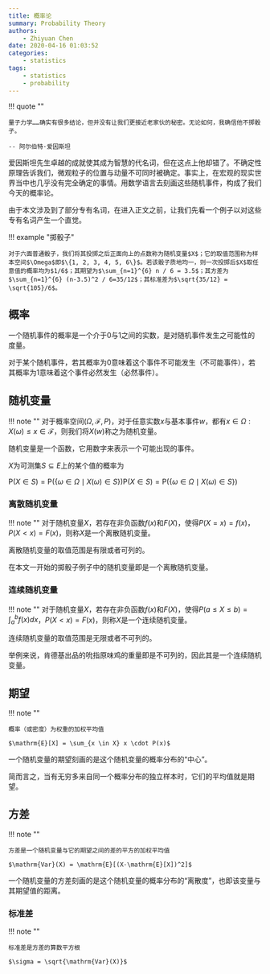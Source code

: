 ```yaml
---
title: 概率论
summary: Probability Theory
authors:
    - Zhiyuan Chen
date: 2020-04-16 01:03:52
categories:
    - statistics
tags:
    - statistics
    - probability
---
```


!!! quote ""

    量子力学……确实有很多结论，但并没有让我们更接近老家伙的秘密。无论如何，我确信他不掷骰子。
    
    -- 阿尔伯特·爱因斯坦

爱因斯坦先生卓越的成就使其成为智慧的代名词，但在这点上他却错了。不确定性原理告诉我们，微观粒子的位置与动量不可同时被确定。事实上，在宏观的现实世界当中也几乎没有完全确定的事情。用数学语言去刻画这些随机事件，构成了我们今天的概率论。

由于本文涉及到了部分专有名词，在进入正文之前，让我们先看一个例子以对这些专有名词产生一个直觉。

!!! example "掷骰子"

    对于六面普通骰子，我们将其投掷之后正面向上的点数称为随机变量$X$；它的取值范围称为样本空间$\Omega$即$\{1, 2, 3, 4, 5, 6\}$。若该骰子质地均一，则一次投掷后$X$取任意值的概率均为$1/6$；其期望为$\sum_{n=1}^{6} n / 6 = 3.5$；其方差为$\sum_{n=1}^{6} (n-3.5)^2 / 6=35/12$；其标准差为$\sqrt{35/12} = \sqrt{105}/6$。

## 概率

一个随机事件的概率是一个介于0与1之间的实数，是对随机事件发生之可能性的度量。

对于某个随机事件，若其概率为0意味着这个事件不可能发生（不可能事件），若其概率为1意味着这个事件必然发生（必然事件）。

## 随机变量

!!! note ""
    对于概率空间$(\Omega, \mathcal{F}, P)$，对于任意实数$x$与基本事件$w$，都有${x \in \Omega: X(\omega) \leq x} \in \mathcal{F}$，则我们将$X(w)$称之为随机变量。

随机变量是一个函数，它用数字来表示一个可能出现的事件。

$X$为可测集$S\subseteq E$上的某个值的概率为

${\mathrm{P}(X \in S) = \mathrm{P}(\{\omega \in \Omega \mid X(\omega) \in S\})}{\mathrm{P}(X \in S) = \mathrm{P}(\{\omega \in \Omega \mid X(\omega )\in S\})}$

### 离散随机变量

!!! note ""
    对于随机变量$X$，若存在非负函数$f(x)$和$F(X)$，使得$P(X = x) = f(x)$，$P(X < x) = F(x)$，则称$X$是一个离散随机变量。

离散随机变量的取值范围是有限或者可列的。

在本文一开始的掷骰子例子中的随机变量即是一个离散随机变量。

### 连续随机变量

!!! note ""
    对于随机变量$X$，若存在非负函数$f(x)$和$F(X)$，使得$P(a \leq X \leq b) = \int_{a}^{b} f(x) dx$，$P(X<x) = F(x)$，则称$X$是一个连续随机变量。

连续随机变量的取值范围是无限或者不可列的。

举例来说，肯德基出品的吮指原味鸡的重量即是不可列的，因此其是一个连续随机变量。

## 期望

!!! note ""

    概率（或密度）为权重的加权平均值

    $\mathrm{E}[X] = \sum_{x \in X} x \cdot P(x)$

一个随机变量的期望刻画的是这个随机变量的概率分布的“中心”。

简而言之，当有无穷多来自同一个概率分布的独立样本时，它们的平均值就是期望。

## 方差

!!! note ""

    方差是一个随机变量与它的期望之间的差的平方的加权平均值

    $\mathrm{Var}(X) = \mathrm{E}[(X-\mathrm{E}[X])^2]$

一个随机变量的方差刻画的是这个随机变量的概率分布的“离散度”，也即该变量与其期望值的距离。

### 标准差

!!! note ""

    标准差是方差的算数平方根

    $\sigma = \sqrt{\mathrm{Var}(X)}$
